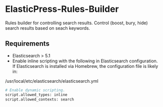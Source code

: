 # ElasticPress-Rules-Builder
Rules builder for controlling search results. Control (boost, bury, hide) search results based on seach keywords.

## Requirements
* Elasticsearch > 5.1
* Enable inline scripting with the following in Elasticsearch configuration. If Elasticsearch is installed via Homebrew, the configuration file is likely in:

/usr/local/etc/elasticsearch/elasticsearch.yml

``` bash
# Enable dynamic scripting.
script.allowed_types: inline
script.allowed_contexts: search
```
